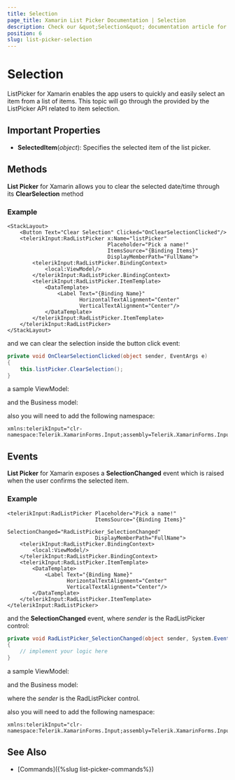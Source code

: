 ```yaml
---
title: Selection
page_title: Xamarin List Picker Documentation | Selection
description: Check our &quot;Selection&quot; documentation article for Telerik ListPicker for Xamarin control.
position: 6
slug: list-picker-selection
---
```


# Selection

ListPicker for Xamarin enables the app users to quickly and easily select an item from a list of items. This topic will go through the provided by the ListPicker API related to item selection.

## Important Properties

* **SelectedItem**(*object*): Specifies the selected item of the list picker. 

## Methods

**List Picker** for Xamarin allows you to clear the selected date/time through its **ClearSelection** method

### Example

```XAML
<StackLayout>
    <Button Text="Clear Selection" Clicked="OnClearSelectionClicked"/>
    <telerikInput:RadListPicker x:Name="listPicker"
                                Placeholder="Pick a name!" 
                                ItemsSource="{Binding Items}" 
                                DisplayMemberPath="FullName">
        <telerikInput:RadListPicker.BindingContext>
            <local:ViewModel/>
        </telerikInput:RadListPicker.BindingContext>
        <telerikInput:RadListPicker.ItemTemplate>
            <DataTemplate>
                <Label Text="{Binding Name}" 
                       HorizontalTextAlignment="Center" 
                       VerticalTextAlignment="Center"/>
            </DataTemplate>
        </telerikInput:RadListPicker.ItemTemplate>
    </telerikInput:RadListPicker>
</StackLayout>
```

and we can clear the selection inside the button click event:

```C#
private void OnClearSelectionClicked(object sender, EventArgs e)
{
    this.listPicker.ClearSelection();
}
```

a sample ViewModel:

<snippet id='listpicker-getting-started-viewmodel' />

and the Business model:

<snippet id='listpicker-getting-started-business-model' />

also you will need to add the following namespace:

```XAML
xmlns:telerikInput="clr-namespace:Telerik.XamarinForms.Input;assembly=Telerik.XamarinForms.Input"
```

## Events

**List Picker** for Xamarin exposes a **SelectionChanged** event which is raised when the user confirms the selected item.

### Example

```XAML
<telerikInput:RadListPicker Placeholder="Pick a name!" 
	                        ItemsSource="{Binding Items}" 
	                        SelectionChanged="RadListPicker_SelectionChanged"
	                        DisplayMemberPath="FullName">
    <telerikInput:RadListPicker.BindingContext>
        <local:ViewModel/>
    </telerikInput:RadListPicker.BindingContext>
    <telerikInput:RadListPicker.ItemTemplate>
        <DataTemplate>
            <Label Text="{Binding Name}" 
				   HorizontalTextAlignment="Center" 
				   VerticalTextAlignment="Center"/>
        </DataTemplate>
    </telerikInput:RadListPicker.ItemTemplate>
</telerikInput:RadListPicker>
```

and the **SelectionChanged** event, where *sender* is the RadListPicker control:

```C#
private void RadListPicker_SelectionChanged(object sender, System.EventArgs e)
{
	// implement your logic here
}
```

a sample ViewModel:

<snippet id='listpicker-getting-started-viewmodel' />

and the Business model:

<snippet id='listpicker-getting-started-business-model' />

where the *sender* is the RadListPicker control.

also you will need to add the following namespace:

```XAML
xmlns:telerikInput="clr-namespace:Telerik.XamarinForms.Input;assembly=Telerik.XamarinForms.Input"
```

## See Also

- [Commands]({%slug list-picker-commands%})